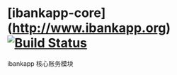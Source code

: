 # [ibankapp-core] (http://www.ibankapp.org) [![Build Status](https://api.travis-ci.org/ibankapp/ibankapp-core.svg?branch=develop)](https://travis-ci.org/ibankapp/ibankapp-core)
ibankapp 核心账务模块
